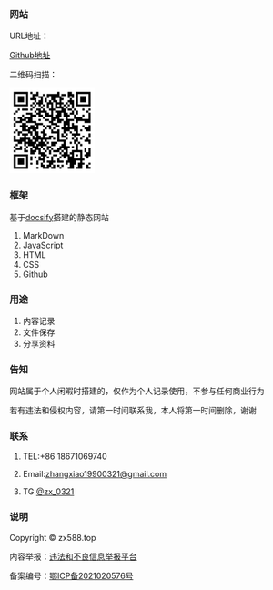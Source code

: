 ### 网站

URL地址：

[Github地址](https://zhangdada1990.github.io/blog/#/)

二维码扫描：

 <img src="https://github.com/zhangdada1990/blog/blob/main/files/2025/%E7%BD%91%E7%AB%99%E4%BA%8C%E7%BB%B4%E7%A0%81%E5%9C%B0%E5%9D%80.png?raw=true" width="150px" /> 

### 框架

基于[docsify](https://docsify.js.org/#/)搭建的静态网站

1. MarkDown
2. JavaScript 
3. HTML
4. CSS 
5. Github

### 用途

1. 内容记录
2. 文件保存
3. 分享资料

### 告知

网站属于个人闲暇时搭建的，仅作为个人记录使用，不参与任何商业行为

若有违法和侵权内容，请第一时间联系我，本人将第一时间删除，谢谢

### 联系

1. TEL:+86 18671069740

2. Email:zhangxiao19900321@gmail.com

3. TG:[@zx_0321](https://t.me/zx_0321)

### 说明

Copyright ©  zx588.top

内容举报：[违法和不良信息举报平台](https://www.12377.cn/)

备案编号：[鄂ICP备2021020576号](https://beian.miit.gov.cn/)

